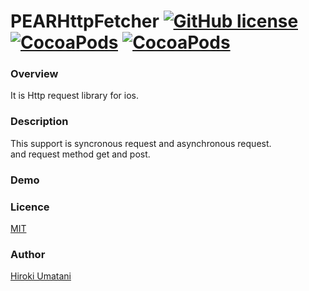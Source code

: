 PEARHttpFetcher [![GitHub license](https://img.shields.io/github/license/mashape/apistatus.svg?style=plastic)](https://github.com/HirokiUmatani/PEARHttpFetcher/blob/master/LICENSE)
[![CocoaPods](https://img.shields.io/badge/platform-ios-lightgrey.svg)](https://cocoapods.org/pods/PEARHttpFetcher) 
[![CocoaPods](https://img.shields.io/cocoapods/v/PEARHttpFetcher.svg)](https://cocoapods.org/pods/PEARHttpFetcher)
====

### Overview
It is Http request library for ios.

### Description
This support is syncronous request and asynchronous request.  
and request method get and post.

### Demo

### Licence
[MIT](https://github.com/HirokiUmatani/PEARHttpFetcher/blob/master/LICENSE)

### Author
[Hiroki Umatani](https://github.com/HirokiUmatani)
